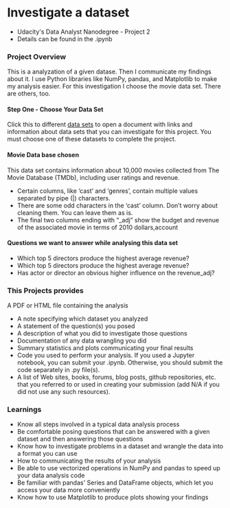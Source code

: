# Investigate a dataset
* Udacity's Data Analyst Nanodegree - Project 2
* Details can be found in the .ipynb

### Project Overview
This is a analyzation of a given datase. Then I communicate my findings about it. I use Python libraries like NumPy, pandas, and Matplotlib to make my analysis easier.
For this investigation I choose the movie data set. There are others, too.

#### Step One - Choose Your Data Set
Click this to different [data sets](https://docs.google.com/document/d/e/2PACX-1vTlVmknRRnfy_4eTrjw5hYGaiQim5ctr9naaRd4V9du2B5bxpd8FEH3KtDgp8qVekw7Cj1GLk1IXdZi/pub?embedded=True) to open a document with links and information about data sets that you can investigate for this project. You must choose one of these datasets to complete the project.

#### Movie Data base chosen
This data set contains information about 10,000 movies collected from The Movie Database (TMDb), including user ratings and revenue.
* Certain columns, like ‘cast’ and ‘genres’, contain multiple values separated by pipe (|) characters.
* There are some odd characters in the ‘cast’ column. Don’t worry about cleaning them. You can leave them as is.
* The final two columns ending with “_adj” show the budget and revenue of the associated movie in terms of 2010 dollars,account

#### Questions we want to answer while analysing this data set
* Which top 5 directors produce the highest average revenue?
* Which top 5 directors produce the highest average revenue?
* Has actor or director an obvious higher influence on the revenue_adj?


### This Projects provides
A PDF or HTML file containing the analysis
* A note specifying which dataset you analyzed
* A statement of the question(s) you posed
* A description of what you did to investigate those questions
* Documentation of any data wrangling you did
* Summary statistics and plots communicating your final results
* Code you used to perform your analysis. If you used a Jupyter notebook, you can submit your .ipynb. Otherwise, you should submit the code separately in .py file(s).
* A list of Web sites, books, forums, blog posts, github repositories, etc. that you referred to or used in creating your submission (add N/A if you did not use any such resources).

### Learnings
* Know all steps involved in a typical data analysis process
* Be comfortable posing questions that can be answered with a given dataset and then answering those questions
* Know how to investigate problems in a dataset and wrangle the data into a format you can use
* How to communicating the results of your analysis
* Be able to use vectorized operations in NumPy and pandas to speed up your data analysis code
* Be familiar with pandas' Series and DataFrame objects, which let you access your data more conveniently
* Know how to use Matplotlib to produce plots showing your findings
